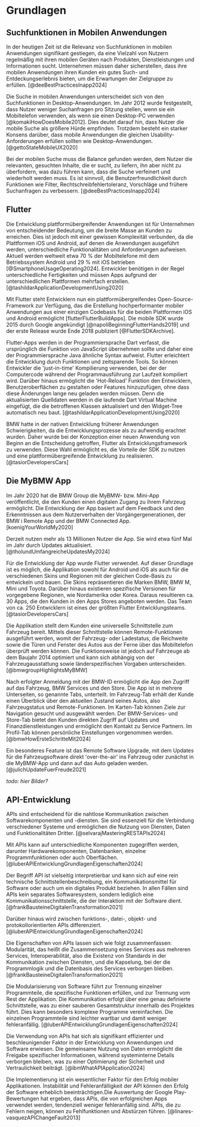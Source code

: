 # Grundlagen

## Suchfunktionen in Mobilen Anwendungen

In der heutigen Zeit ist die Relevanz von Suchfunktionen in mobilen Anwendungen signifikant gestiegen, da eine Vielzahl von Nutzern regelmäßig mit ihren mobilen Geräten nach Produkten, Dienstleistungen und Informationen sucht. Unternehmen müssen daher sicherstellen, dass ihre mobilen Anwendungen ihren Kunden ein gutes Such- und Entdeckungserlebnis bieten, um die Erwartungen der Zielgruppe zu erfüllen. [@deeBestPracticesInapp2024]

Die Suche in mobilen Anwendungen unterscheidet sich von den Suchfunktionen in Desktop-Anwendungen. Im Jahr 2012  wurde festgestellt, dass Nutzer weniger Suchanfragen pro Sitzung stellen, wenn sie ein Mobiltelefon verwenden, als wenn sie einen Desktop-PC verwenden [@komakiHowDoesMobile2012]. Dies deutet darauf hin, dass Nutzer die mobile Suche als größere Hürde empfinden. Trotzdem besteht ein starker Konsens darüber, dass mobile Anwendungen die gleichen Usability-Anforderungen erfüllen sollten wie Desktop-Anwendungen. [@gettoStateMobileUX2020]

<!-- Quelle [@gettoStateMobileUX2020]:
- Allgemein: There is also strong consensus that mobile applications should meet the same criteria for usability as desktop applications -->

Bei der mobilen Suche muss die Balance gefunden werden, dem Nutzer die relevanten, gesuchten Inhalte, die er sucht, zu liefern, ihn aber nicht zu überfordern, was dazu führen kann, dass die Suche verfeinert und wiederholt werden muss. Es ist sinnvoll, die Benutzerfreundlichkeit durch Funktionen wie Filter, Rechtschreibfehlertoleranz, Vorschläge und frühere Suchanfragen zu verbessern. [@deeBestPracticesInapp2024]

<!-- Quelle [@komakiHowDoesMobile2012]:
- In Studie: Mehr Anfragen per Session an einem Desktop PC als an einem Mobilen Telefon, was impliziert, dass Mobile Nutzer weniger dazu bereit sind Themen in Tiefe zu erkunden wegen größeren Hürden beim Suchen, wie Query-Eingabe
- Nützlich für Suchanfragen: Voice search, push-based information recommendation services -->
<!-- Quelle [@churchLargeScaleStudy2008]: unused.
- This study analyzed one million page requests from Google and focused on features such as query length, target content, and relationship between queries and device characteristics. They found that users with less sophisticated input capabilities submitted shorter queries and adult content was the most prevalent search topic. -->
<!-- Quelle [@kamvarDecipheringTrendsMobile2007] (von 2007, also bisschen Alt): unused
- durchschnittliche Mobile Query: 2.56 Wörter und 16.8 Charakter (auch andere Studien zeigen ähnliche Ergebnisse) -->
<!-- Quelle [@maMashDroidApproach2015]: unused
- Im Kontext, Apps für Durchsuchung des App-Stores oder einfach aller Funktionen durchsuchbar zu machen (man sucht nach Inhalt der App im AppStore und bekommt dann App vorgeschlagen, z.b. "Harry Potter" und man bekommt Apps mit Ebooks oder Filmen angezeigt und landet dann direkt im gesuchten Inhalt):
    - Kein tieferes Wissen darüber, welche Daten oder Funktionalitäten eine App bereitstellt. Wenn man jede App als eine einzelne Webseite sehen würde, könnte man mit einem WebCrawler oder einer Search Engine durchsuchen, um den dynamischen Content zu bekommen. Damit bekommt man eine tieferes Verständnis für für die Daten und Content innerhalb der App und könnte Korrelationen zwischen den Apps finden.
    - Dies ist jedoch ziemlich schwierig, da die Genehmigung von App-Entwicklern erforderlich ist, um ein Codefragment für die Indexerstellung zu instrumentieren, genauso wie Webentwickler Google Analytics-Code in ihre HTML-Codes aufnehmen, um die Seiten zu indizieren. 
    - Neben des Beschreibung im App Store sind Apps Black-Boxes (nur .apk / .ipa file)
- Funktion von "Wandoujia App Store (WDJ)": Damit Apps Zugriff auf In-App Search (IAS) haben, muss jeder Content eine assigned APP-URL haben und das URL Pattern muss registered in the intent by intent-filter sein. Zusätzlich dazu dann: Semantische Analyse, Filter, Ranking Algorithms, um die most likely App to be used zu finden
- Modellierung von Apps für Suchfunktionen:
    - Das RESTful-Stil-App-Modell abstrahiert Apps als Sammlungen von Ressourcen, auf die über standardisierte Operationen (GET, POST, etc.) zugegriffen werden kann
    - Das ressourcenorientierte App-Beschreibungsmodell ermöglicht eine strukturierte Erfassung der Inhalte und Funktionalitäten der Apps
    - Diese Modellierung erleichtert das maschinelle Verständnis und die gezielte Suche nach relevanten App-Funktionen
- Ansatz ist technisch umsetzbar, Algorithmus um dann die Durchsuchung mehrere Apps zu machen ist nicht relevant. -->

## Flutter

Die Entwicklung plattformübergreifender Anwendungen ist für Unternehmen von entscheidender Bedeutung, um die breite Masse an Kunden zu erreichen. Dies ist jedoch mit einer gewissen Komplexität verbunden, da die Plattformen iOS und Android, auf denen die Anwendungen ausgeführt werden, unterschiedliche Funktionalitäten und Anforderungen aufweisen. Aktuell werden weltweit etwa 70 % der Mobiltelefone mit dem Betriebssystem Android und 29 % mit iOS betrieben [@SmartphoneUsageOperating2024]. Entwickler benötigen in der Regel unterschiedliche Fertigkeiten und müssen Apps aufgrund der unterschiedlichen Plattformen mehrfach erstellen. [@tashildarApplicationDevelopmentUsing2020]

Mit Flutter steht Entwicklern nun ein plattformübergreifendes Open-Source-Framework zur Verfügung, das die Erstellung hochperformanter mobiler Anwendungen aus einer einzigen Codebasis für die beiden Plattformen iOS und Android ermöglicht [flutterFlutterBuildApps]. Die mobile SDK wurde 2015 durch Google angekündigt [@napoliBeginningFlutterHands2019] und der erste Release wurde Ende 2018 publiziert [@FlutterSDKArchive].

Flutter-Apps werden in der Programmiersprache Dart verfasst, die ursprünglich die Funktion von JavaScript übernehmen sollte und daher eine der Programmiersprache Java ähnliche Syntax aufweist. Flutter erleichtert die Entwicklung durch Funktionen und zeitsparende Tools. So können Entwickler die 'just-in-time' Kompilierung verwenden, bei der der Computercode während der Programmausführung zur Laufzeit kompiliert wird. Darüber hinaus ermöglicht die 'Hot-Reload' Funktion den Entwicklern, Benutzeroberflächen zu gestalten oder Features hinzuzufügen, ohne dass diese Änderungen lange neu geladen werden müssen. Denn die aktualisierten Quelldaten werden in die laufende Dart Virtual Machine eingefügt, die die betroffenen Klassen aktualisiert und den Widget-Tree automatisch neu baut. [@tashildarApplicationDevelopmentUsing2020]

BMW hatte in der nativen Entwicklung früherer Anwendungen Schwierigkeiten, da die Entwicklungsprozesse als zu aufwendig erachtet wurden. Daher wurde bei der Konzeption einer neuen Anwendung von Beginn an die Entscheidung getroffen, Flutter als Entwicklungsframework zu verwenden. Diese Wahl ermöglicht es, die Vorteile der SDK zu nutzen und eine plattformübergreifende Entwicklung zu realisieren. [@tasiorDevelopersCars]

<!--Quelle [tashildarApplicationDevelopmentUsing2020]: -->
<!-- - damit App möglichste viele Kunden erreicht, müssen Apps mit den zwei unabhängigen Plattformen IOS und Android familiarizen, diese sind sehr unterschiedlich, weshalb es oft verschiedene Entwickler mit einem unterschiedlichen Skill-Set braucht, Firmen haben also oft Schwierigkeiten mit der Komplexität der Entwicklung plattformübergreifenden Anwendungen umzugehen -->
<!-- - eigentlich: 
    - Entwickler müssen bzw. mussten wegen der verschiedenen Plattformen Apps mehrfach bauen oder eine Lösung mit niedrigerer Qualität akzeptieren, wenn sie ähnliche Ansätze für verschiedene Plattformen verwenden müssen (z.b. Native Speed und Accuracy for portability)
    - mit Flutter: Flutter ist abhängig von den OEM widets des Devices, anstatt, dass web views konsumiert werden; benutzt eine high-performance rendering enging, um jedes component einzeln genutzt werden kann -->
<!-- - Entwicklung: in zweiten Hälfte von 2016 hat Google eine mobile SDK angekündigt namens 'Flutter' -->
<!-- - Plattformübergreifendes Framework, das hochperformante Mobile Anwendungen baut -->
<!-- - Features von Flutter:
    - Flutter kann auf beiden Plattformen, also iOS und Android laufen. Das reduziert die Kosten und Komplexität der Appentwicklung
    - Just-in-time compilation: bei der der Computercode, der die Kompilierung umfasst, während der Programmausführung zur Laufzeit und nicht vor der Ausführung ausgeführt wird
    - Hot-Reload: 
        - Hilft beim Entwickeln (rumexperiementieren, UI bauen, features hinzufügen, Bugs bzw. Fehler lösen)
        - Funktionsweise: Aktualisierte Quell-Dateien  werden in die laufende Dart Virutal Machine (Dart VM) eingefügt, die VM updated dann Klassen mit der neuen Version der Felder und Funktionen; das Flutter Framework baut dann automatisch den Widget-Tree neu, wodurch der Entwickler seine Änderunden schnell sehen kann; ohne Änderung der inneren Struktur der Applikation. Transaktionen und Aktionen der App sind well-preserved -->
<!-- - Dart:
    - Jede flutter-App ist mit Dart geschrieben, programmiert worden
    - Dart sollte ursprünglich JavaScript ersetzen und nachfolgen
    - Dart hat eine Java-ähnliche Syntax -->


## Die MyBMW App

Im Jahr 2020 hat die BMW Group die MyBMW- bzw. Mini-App veröffentlicht, die den Kunden einen digitalen Zugang zu ihrem Fahrzeug ermöglicht. Die Entwicklung der App basiert auf dem Feedback und den Erkenntnissen aus dem Nutzerverhalten der Vorgängergenerationen, der BMW i Remote App und der BMW Connected App. [koenigYourWorldMy2020]

Derzeit nutzen mehr als 13 Millionen Nutzer die App. Sie wird etwa fünf Mal im Jahr durch Updates aktualisiert. [@tholundUmfangreicheUpdatesMy2024]

Für die Entwicklung der App wurde Flutter verwendet. Auf dieser Grundlage ist es möglich, die Applikation sowohl für Android und iOS als auch für die verschiedenen Skins und Regionen mit der gleichen Code-Basis zu entwickeln und bauen. Die Skins repräsentieren die Marken BMW, BMW M, Mini und Toyota. Darüber hinaus existieren spezifische Versionen für vorgegebene Regionen, wie Nordamerika oder Korea. Daraus resultieren ca. 30 Apps, die den Kunden in den Apps Stores angeboten werden. Das Team von ca. 250 Entwicklern ist eines der größten Flutter Entwicklungsteams. [@tasiorDevelopersCars]

Die Applikation stellt dem Kunden eine universelle Schnittstelle zum Fahrzeug bereit. Mittels dieser Schnittstelle können Remote-Funktionen ausgeführt werden, womit der Fahrzeug- oder Ladestatus, die Reichweite sowie die Türen und Fenster des Autos aus der Ferne über das Mobiltelefon überprüft werden können. Die Funktionsweise ist jedoch auf Fahrzeuge ab dem Baujahr 2014 optimiert und kann sich abhängig von der Fahrzeugausstattung sowie länderspezifischen Vorgaben unterscheiden. [@bmwgroupHighlightsMyBMW]

Nach erfolgter Anmeldung mit der BMW-ID ermöglicht die App den Zugriff auf das Fahrzeug, BMW Services und den Store. Die App ist in mehrere Unterseiten, so genannte Tabs, unterteilt. Im Fahrzeug-Tab erhält der Kunde einen Überblick über den aktuellen Zustand seines Autos, also Fahrzeugstatus und Remote-Funktionen. Im Karten-Tab können Ziele zur Navigation gesucht und ausgewählt werden. Der BMW-Services- und Store-Tab bietet den Kunden direkten Zugriff auf Updates und Finanzdienstleistungen und ermöglicht den Kontakt zu Service Partnern. Im Profil-Tab können persönliche Einstellungen vorgenommen werden. [@bmwHowErsteSchritteMit2024]

Ein besonderes Feature ist das Remote Software Upgrade, mit dem Updates für die Fahrzeugsoftware direkt 'over-the-air' ins Fahrzeug oder zunächst in die MyBMW-App und dann auf das Auto geladen werden. [@julichUpdateFuerFreude2021] 

*todo: hier Bilder?*

<!-- Quelle [koenigYourWorldMy2020]:
- Davor: BMW i Remote App 2013, BMW Connected App
- myBMW App seit 2020 neue App Generation, auf Feedback und Nutzerverhalten der vorherigen App Generationen
- intuitiver, vereinfachte Benutzerführung -->
<!-- Quelle [@tasiorDevelopersCars]:
- Zunächst Native Entwicklung, dann Android und dann alles neu in Flutter ab 2018/2019
-  BMW, BMW M, Mini und Toyota -> gleiche App aber unterschiedliche Skins, mit verschiedenen Regionen (Nord Amerika, Korea etc.) ca 30 Apps im Apps Store
- Eines der größten Flutter-Entwicklungsteams überhaupt
- ca. 250 Developers arbeiten an der App
- 23 Sprachen werden unterstützt -->
<!-- Quelle[@bmwgroupHighlightsMyBMW]:
- Funktionen wie: Aus Ferne Fahrzeugstatus, ladestatus, Reichweite, Türen/Fenster überprüfen; Fahrten planen; Klimatisierung; Software-Upgrades buchen
- universelle Schnittstelle zum Fahrzeug und weiteren Produkten und Services von BMW
- App ist optimiert für Fahrzeuge ab dem Baujahr 2014
- Verfügbarkeit der Funktionen ist abhängig von Fahrzeugausstattung, ConnectedDrive Vertrag und Ländern -->
<!-- Quelle[@julichUpdateFuerFreude2021]:
- My BMW App verbindet Kunden über das Smartphone mit Ihrem Fahrzeug und macht es zu einer intelligenten Schnittstelle
- Remote Software Upgrade
    - Mit dem BMW Operating System 7 und Remote Software Upgrade seit 2018
    - Fahrzeug auf den neusten Softwarestand bekommen
    - über die My BMW App oder over-the-air direkt ins Fahrzeug
    - Ablauf: Installationsdateien im Hintergrund vorbereitet, Installation selber dauert unter 20 Minuten
    - Mittlerweile ist RSU für über 30 BMW Modelle verfügbar
    - Verfügbarkeit ist abhängig von Fahrzeugmodell, Ausstattung und jeweiligem Land -->
<!-- Quelle [@bmwHowErsteSchritteMit2024]:
- Mobiler Zugriff auf Fahrzeug, BMW Services und Stores
- Einloggen mit BMW ID
- Fahrzeug-Tab (Vehicle Tab): Überblick über Fahrzeugstatus und Remote-Funktionen, "Meine Fahrten" mit Informationen über Fahrten und Fahrverhalten, Charging Hub für Informationen über Elektrofahrzeuge
- Karten-Tab: Karte mit Sonderzielen (Park-, Tank, Ladestationen), Ziele können an Fahrzeug geschickt werden
- Explore-Tab: Neuigkeiten und praktische Tipps zu Benutzung des BMW-Fahrzeuges
- Message Center: personalisierte Informationen (z.B. RSU verfügbar)
- BMW Services und Store Tab: BMW Connected Drive Upgrades, Kontakt zu Service Partnern, Finanzdienstleistungen, BMW Stores, Buchung von Probefahrt
- Profil-Tab: persönliche Einstellungen, Hilfecenter, Datenschutzeinstellungen -->
<!-- Quelle [@julichNeueSoftwareFuer2023] - nicht benutzt!
- Remote Software Upgrade ist für über 30 Modelle und damit fast alle BMW Modelle mit BMW Operating System 7 und 8 verfügbar
- Kunden können im Einstellungsmenü des Fahrzeugs unter Remote Software Upgrade den Softwarestand abrufen und verfügbare Updates suchen -->
<!-- Quelle [@tholundUmfangreicheUpdatesMy2024]
- Über 13 Millionen Nutzer weltweit (My BMW und Mini)
- fünf Updates pro Jahr -->

## API-Entwicklung

APIs sind entscheidend für die nahtlose Kommunikation zwischen Softwarekomponenten und -diensten. Sie sind essenziell für die Verbindung verschiedener Systeme und ermöglichen die Nutzung von Diensten, Daten und Funktionalitäten Dritter. [@selvarajMasteringRESTAPIs2024]

Mit APIs kann auf unterschiedliche Komponenten zugegriffen werden, darunter Hardwarekomponenten, Datenbanken, einzelne Programmfunktionen oder auch Oberflächen. [@luberAPIEntwicklungGrundlagenEigenschaften2024]

Der Begriff API ist vielseitig interpretierbar und kann sich auf eine rein technische Schnittstellenbeschreibung, ein Kommunikationsmittel für Software oder auch um ein digitales Produkt beziehen. In allen Fällen sind APIs kein separates Softwaresystem, sondern lediglich eine Kommunikationsschnittstelle, die der Interaktion mit der Software dient. [@frankBausteineDigitalenTransformation2021] 

Darüber hinaus wird zwischen funktions-, datei-, objekt- und protokollorientierten APIs differenziert. [@luberAPIEntwicklungGrundlagenEigenschaften2024]

Die Eigenschaften von APIs lassen sich wie folgt zusammenfassen: Modularität, das heißt die Zusammensetzung eines Services aus mehreren Services, Interoperabilität, also die Existenz von Standards in der Kommunikation zwischen Diensten, und die Kapselung, bei der die Programmlogik und die Datenbasis des Services verborgen bleiben. [@frankBausteineDigitalenTransformation2021]

Die Modularisierung von Software führt zur Trennung einzelner Programmteile, die spezifische Funktionen erfüllen, und zur Trennung vom Rest der Applikation. Die Kommunikation erfolgt über eine genau definierte Schnittstelle, was zu einer sauberen Gesamtstruktur innerhalb des Projektes führt. Dies kann besonders komplexe Programme vereinfachen. Die einzelnen Programmteile sind leichter wartbar und damit weniger fehleranfällig. [@luberAPIEntwicklungGrundlagenEigenschaften2024]

Die Verwendung von APIs hat sich als signifikant effizienter und beschleunigender Faktor in der Entwicklung von Anwendungen und Software erwiesen. Die gemeinsame Nutzung von Daten ermöglicht die Freigabe spezifischer Informationen, während systeminterne Details verborgen bleiben, was zu einer Optimierung der Sicherheit und Vertraulichkeit beiträgt. [@ibmWhatAPIApplication2024]

Die Implementierung ist ein wesentlicher Faktor für den Erfolg mobiler Applikationen. Instabilität und Fehleranfälligkeit der API können den Erfolg der Software erheblich beeinträchtigen.Die Auswertung der Google Play-Bewertungen hat ergeben, dass APIs, die von erfolgreichen Apps verwendet werden, tendenziell weniger fehleranfällig sind. APIs, die zu Fehlern neigen, können zu Fehlfunktionen und Abstürzen führen. [@linares-vasquezAPIChangeFault2013]


<!-- Quelle [@luberAPIEntwicklungGrundlagenEigenschaften2024]:
- Programmierschnittstelle: standartisierter Austausch von Informationen zweischen Anwendung und einzelnen Programmteilen
- Modularisierung:
    - einzelne Programmteile erfüllen spezifische Funktion, sind von Rest der Applikation klar getrennt
    - Kommunikation nur über genau spezifizierte Schnittstelle
    - komplexe Programme können vereinfacht werden durch Aufteilung
    - damit weniger fehleranfällig und leichter wartbar
    - saubere Gesamtstruktur
- API definiert, in welcher Form Daten entgegengenommen und zurückgesendet werden
- MIt API zugriff auf Hardwarekomponenten, DAtenbanken, einzelne Programmfunktionen oder Oberflächen 
- Schnittstelle auf Quellebene, nicht wie bei User Interface (Benutzerschnittstelle), wo zwischen Anwender und Programm
- unterschiedliche Programmierschnittstellen: funktions-, datei-, objekt-, protokollorientierte APIs -->

<!-- Quelle [@frankBausteineDigitalenTransformation2021]:
- "API" vielseitiger Begriff, kann unterschiedlich interpretiert:
    - rein technische Schnittstellenbeschreibung
    - Kommunikationsmittel für Software
    - digitales Produkt
- API kein seperates Softwaresystem, sondern Kommunikationsschnittstelle, die der Interaktion mit der Software dient
- Eigenschaften: Modularität (Applikation setzt sich aus mehreren SErvices zusammen), Interoperabilität (Standards für Kommunikation zwischen verschiedenen Systemen), Kapselung (Programmlogik und Datenbasis des Software-Bausteins bleibt verborgen) -->

<!-- Quelle [@selvarajMasteringRESTAPIs2024]:
- APIs:
    - spielen eine pivotal Rolle darin, eine nahtlose Kommunikation zwischen Software Komponenten und Services herzustellen
    - APIs sind unverzichtbar für die Verbindung verschiedener Systeme, ermöglichen es Entwicklern, die Leistungsfähigkeit von Drittanbieterdiensten zu nutzen und die Interoperabilität zu fördern
    - Wichtigkeit: pivotal Rolle als das verbindene Tissue zwischen verschiedenen Software Systemen
    - ermöglichen nahtlose Integration und Kommunikation, damit können Entwickler existierende Services, Daten und Funktionalitäten nutzen und damit den Entwicklungsprozess beschleunigen und die Effizienz verbessern

    - RESTful Apis: 
        - Typ von Web-API, das einen Satz von Architektur-Prinzipen und Conventions folgt, für das die Design und die Intraktion mit Ressourcen über das Internet. Weitverbreitet für die Erstellung von Web Services und building distributed and scalable Web Anwendungen. 
        - Bild davon: 
        ![Source: Source: comScore MMX Multi-Platform, January 2017 (falls ich des brauche) \label{martinMobilesHierarchiyNeeds2017_composition}](source/figures/selvarajMasteringRESTAPIs2024_RESTAPI_image.png){ width=100% }       -->
    
<!-- APIs in Mobile Apps: -->

<!-- - Quelle [@maMashDroidApproach2015]: unused
    - Fast alle "networked Mobile Apps" greifen auf RESTful Web services/APIs zu und verwenden HTTP(s) als Transfer-Protokol
    - Dienstanbieter stellen ihre Funktionen über über das Internet zugängliche APIs als Dienste zur Verfügung, und die mobilen Apps könnten diese APIs aufrufen, die normalerweise in RESTful-Form bereitgestellt werden. Derzeit treten mobile Apps an die Stelle von Desktop-Anwendungen wie Browsern als neuer dominanter Dienstleistungsverbraucher. -->
<!-- - Quelle [@selvarajMasteringRESTAPIs2024]: unused
    - Mobile Apps als Use Case für APIs: RESTful APIs spielen eine entscheidende Rolle umd Mobile Apps mit Backend-Servern zu verbinden
    - Mobile Apps können Daten abrufen, User authentifizieren, verschiedene Aktionen durchführen indem sie mit RESTful APIs interagieren -->
<!-- Quelle [preibischAPIDevelopmentPractical2018]: unused
- Client-seitige API: 
    - versteckt die Komplexität die hinter den Requests an den Server steckt
    - Eine einzigee client-side API interagiert häufig mit einer oder mehreren Server-seitigen APIs
- Server-seitige API:
    - Eine serverseitige API bietet einen klar definierten Einstiegspunkt in ein geschlossenes System und aus diesem heraus
- Vorteile von Benutzung von APIs
    - Integration: Unternehmen wollen in der Lage sein, sich in andere Systeme zu integrieren und, dass andere Systeme in ihre Systeme integriert werden. 
    - Modernisierung: trotz Modernisierung bleiben APIs relevant
    - Automatisierung: APIs können verwendet werden, um den Build-Prozess von Software Produkten zu automatisieren -->
<!-- Quelle [@linares-vasquezAPIChangeFault2013]:
- API-Instabilität und Fehleranfälligkeit können sich auf den Erfolg der Software auswirken: APIs die von erfolgreichen (anhand von Google Play Bewertung gemessen) Apps verwendet werden sind weniger fehleranfällig, als jene, die von erfolgloseren verwendet werden
- denn: fehleranfällige APIs können zu Fehlfunktionen und Craches in Mobilen Apps führen
- Veränderungen bei API: Updates häufiger notwendig -->
<!-- Quelle [@payneMakingRESTfulAPI2024]: unused
- Hintergrund: Server-Side Programm, um Daten in einer kontrollierten Art zu lesen und zu bearbeiten mithilfe von Protokollen wie https. Zum Lesen: http request mit credentials (username/password oder API key)
- APIs geben die Daten fast immer in einem JSON Format zurück -->
<!-- Quelle [@ibmWhatAPIApplication2024]:
- Definition
    - API = application programming interface, also Anwendungsprogrammierschnittstelle
    - Satz von Regeln oder Protokollen, die es Softwareanwendungen ermöglichen miteinander zu kommunizieren, um Daten, Merkmale und Funktionen auszutauschen
    - Vorteile:
        - vereinfachen und beschleunigen die Anwendungs- und Softwareentwicklung
        - ermöglichen es Entwicklern Daten, Dienste und Funktionen aus anderen Anwendungen zu integrieren, anstatt sie von Grund auf neu zu entwickeln
        - bieten Anwendungseigentümern eine einfache und sichere Möglichkeit, ihr Anwendungsdaten und -funktionen den Abteilungen innerhalb eines Unternehmens zur Verfügung zu stellen oder sie an Geschäftspartner / Dritte weiterzugeben oder zu vermarkten
    - ermöglichen gemeinsame Nutzung so, dass nur notwendige Informationen gezeigt werden und interne Systemdetails verborgen bleiben (verstärkt Systemsicherheit), APIs ermöglichen gemeinsame Nutzung kleiner Datenpakete, die für jeweilige Aufgabe relevant sind
    - Dokumentation: wie technische Bedienanleitung
- Funktionsweise:
    - API-Kommunikation ist wie Anfrage zwischen Client und Server (Client stellt Anfrage, Server liefert Antwort), API ist die Brücke die die Verbindung herstellt
- Arten von APIs:
    - Verschiedene Verwendungszwecke:
        - Daten(banken) APIs: zur Verbindung von Anwendungen und Datenbankverwaltungssystemen
        - Betriebssystem (lokale) APIs: legen fest, wie Anwendungen Dienste und Ressourcen des Betriebssystems nutzen
        - Entfernte (Remote) APIs: definieren, wie Anwendungen auf verschiedenen Geräten interagieren
        - Web-APIs: Übertragung von Daten und Funktionen mit HTTP-Protokollen
        - Meist verbreitet sind Web-APIs, auch dort gibt es offene APIs (quelloffene Schnittstelle zu Anwendungsprogrammierung), Partner APIs (verbinden strategische Geschäftspartner über Entwicklungsportal), Interne APIs (bleiben für externe Benutzer verborgen), zusammengesetzte (composite) API (kombinieren mehrere Daten- oder Service-APIs, damit mit einzelnem Aufruf Zugriff auf mehrere Eckpunkte)
- Verwendungen und Beispiele: Universal Logins (z.b. mit Google-Konto), Internet of Things (Smart Home Objekte), Vergleichsseiten z.B. für Flüge, Navigations-Apps (Daten über Tempolimit etc.)  etc. -->


